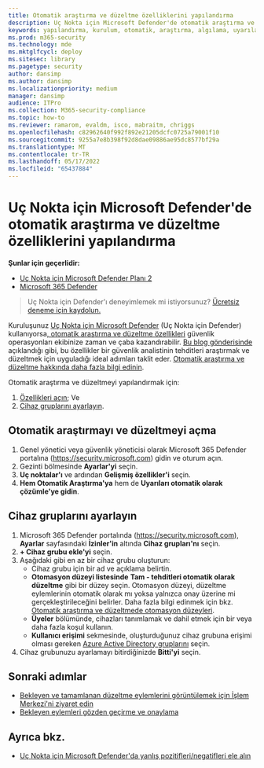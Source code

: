 ```yaml
---
title: Otomatik araştırma ve düzeltme özelliklerini yapılandırma
description: Uç Nokta için Microsoft Defender'de otomatik araştırma ve düzeltme özelliklerinizi ayarlayın.
keywords: yapılandırma, kurulum, otomatik, araştırma, algılama, uyarılar, düzeltme, yanıt
ms.prod: m365-security
ms.technology: mde
ms.mktglfcycl: deploy
ms.sitesec: library
ms.pagetype: security
author: dansimp
ms.author: dansimp
ms.localizationpriority: medium
manager: dansimp
audience: ITPro
ms.collection: M365-security-compliance
ms.topic: how-to
ms.reviewer: ramarom, evaldm, isco, mabraitm, chriggs
ms.openlocfilehash: c82962640f992f892e21205dcfc0725a79001f10
ms.sourcegitcommit: 9255a7e8b398f92d8dae09886ae95dc8577bf29a
ms.translationtype: MT
ms.contentlocale: tr-TR
ms.lasthandoff: 05/17/2022
ms.locfileid: "65437884"
---
```

# <a name="configure-automated-investigation-and-remediation-capabilities-in-microsoft-defender-for-endpoint"></a>Uç Nokta için Microsoft Defender'de otomatik araştırma ve düzeltme özelliklerini yapılandırma

**Şunlar için geçerlidir:**
- [Uç Nokta için Microsoft Defender Planı 2](https://go.microsoft.com/fwlink/p/?linkid=2154037)
- [Microsoft 365 Defender](https://go.microsoft.com/fwlink/?linkid=2118804)

> Uç Nokta için Defender'ı deneyimlemek mi istiyorsunuz? [Ücretsiz deneme için kaydolun.](https://signup.microsoft.com/create-account/signup?products=7f379fee-c4f9-4278-b0a1-e4c8c2fcdf7e&ru=https://aka.ms/MDEp2OpenTrial?ocid=docs-wdatp-assignaccess-abovefoldlink)

Kuruluşunuz [Uç Nokta için Microsoft Defender](/windows/security/threat-protection/) (Uç Nokta için Defender) kullanıyorsa[, otomatik araştırma ve düzeltme özellikleri](/microsoft-365/security/defender-endpoint/automated-investigations) güvenlik operasyonları ekibinize zaman ve çaba kazandırabilir. [Bu blog gönderisinde](https://techcommunity.microsoft.com/t5/microsoft-defender-atp/enhance-your-soc-with-microsoft-defender-atp-automatic/ba-p/848946) açıklandığı gibi, bu özellikler bir güvenlik analistinin tehditleri araştırmak ve düzeltmek için uyguladığı ideal adımları taklit eder. [Otomatik araştırma ve düzeltme hakkında daha fazla bilgi edinin](/microsoft-365/security/defender-endpoint/automated-investigations).

Otomatik araştırma ve düzeltmeyi yapılandırmak için:

1. [Özellikleri açın](#turn-on-automated-investigation-and-remediation); Ve
2. [Cihaz gruplarını ayarlayın](#set-up-device-groups).

## <a name="turn-on-automated-investigation-and-remediation"></a>Otomatik araştırmayı ve düzeltmeyi açma

1. Genel yönetici veya güvenlik yöneticisi olarak Microsoft 365 Defender portalına (<https://security.microsoft.com>) gidin ve oturum açın.
2. Gezinti bölmesinde **Ayarlar'yi** seçin.
3. **Uç noktalar'ı** ve ardından **Gelişmiş özellikler'i** seçin.
4. **Hem Otomatik Araştırma'ya** hem de **Uyarıları otomatik olarak çözümle'ye gidin**.

## <a name="set-up-device-groups"></a>Cihaz gruplarını ayarlayın

1. Microsoft 365 Defender portalında (<https://security.microsoft.com>), **Ayarlar** sayfasındaki **İzinler'in** altında **Cihaz grupları'nı** seçin.
2. **+ Cihaz grubu ekle'yi** seçin.
3. Aşağıdaki gibi en az bir cihaz grubu oluşturun:
   - Cihaz grubu için bir ad ve açıklama belirtin.
   - **Otomasyon düzeyi listesinde** **Tam - tehditleri otomatik olarak düzeltme** gibi bir düzey seçin. Otomasyon düzeyi, düzeltme eylemlerinin otomatik olarak mı yoksa yalnızca onay üzerine mi gerçekleştirileceğini belirler. Daha fazla bilgi edinmek için bkz. [Otomatik araştırma ve düzeltmede otomasyon düzeyleri](automation-levels.md).
   - **Üyeler** bölümünde, cihazları tanımlamak ve dahil etmek için bir veya daha fazla koşul kullanın.
   - **Kullanıcı erişimi** sekmesinde, oluşturduğunuz cihaz grubuna erişimi olması gereken [Azure Active Directory gruplarını](/azure/active-directory/fundamentals/active-directory-manage-groups?context=azure/active-directory/users-groups-roles/context/ugr-context) seçin.
4. Cihaz grubunuzu ayarlamayı bitirdiğinizde **Bitti'yi** seçin.

## <a name="next-steps"></a>Sonraki adımlar

- [Bekleyen ve tamamlanan düzeltme eylemlerini görüntülemek için İşlem Merkezi'ni ziyaret edin](/microsoft-365/security/defender-endpoint/auto-investigation-action-center#the-action-center)
- [Bekleyen eylemleri gözden geçirme ve onaylama](/microsoft-365/security/defender-endpoint/manage-auto-investigation)

## <a name="see-also"></a>Ayrıca bkz.

- [Uç Nokta için Microsoft Defender'da yanlış pozitifleri/negatifleri ele alın](defender-endpoint-false-positives-negatives.md)
